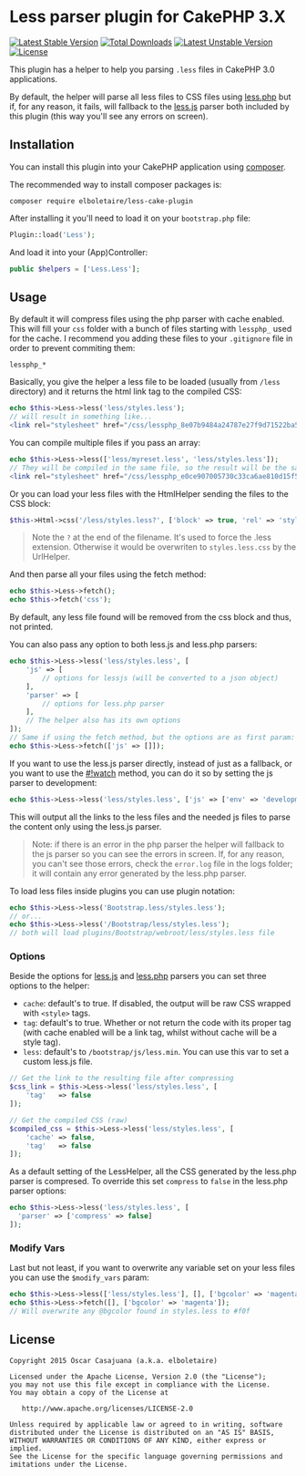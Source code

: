 Less parser plugin for CakePHP 3.X
==================================

[![Latest Stable Version](https://img.shields.io/packagist/v/elboletaire/less-cake-plugin.svg)](https://packagist.org/packages/elboletaire/less-cake-plugin)
[![Total Downloads](https://img.shields.io/packagist/dt/elboletaire/twbs-cake-plugin.svg)](https://packagist.org/packages/elboletaire/less-cake-plugin)
[![Latest Unstable Version](https://img.shields.io/packagist/vpre/elboletaire/less-cake-plugin.svg)](https://packagist.org/packages/elboletaire/less-cake-plugin)
[![License](https://img.shields.io/packagist/l/elboletaire/less-cake-plugin.svg)](https://packagist.org/packages/elboletaire/less-cake-plugin)

This plugin has a helper to help you parsing `.less` files in CakePHP 3.0 applications.

By default, the helper will parse all less files to CSS files using [less.php](https://github.com/oyejorge/less.php) but if, for any reason, it fails, will fallback to the [less.js](http://lesscss.org/#download-options) parser both included by this plugin (this way you'll see any errors on screen).

Installation
------------

You can install this plugin into your CakePHP application using [composer](http://getcomposer.org).

The recommended way to install composer packages is:

```
composer require elboletaire/less-cake-plugin
```

After installing it you'll need to load it on your `bootstrap.php` file:

```php
Plugin::load('Less');
```

And load it into your (App)Controller:

```php
public $helpers = ['Less.Less'];
```

Usage
-----

By default it will compress files using the php parser with cache enabled.
This will fill your `css` folder with a bunch of files starting with `lessphp_`
used for the cache. I recommend you adding these files to your `.gitignore` file
in order to prevent commiting them:

    lessphp_*

Basically, you give the helper a less file to be loaded (usually from `/less`
directory) and it returns the html link tag to the compiled CSS:

```php
echo $this->Less->less('less/styles.less');
// will result in something like...
<link rel="stylesheet" href="/css/lessphp_8e07b9484a24787e27f9d71522ba53443d18bbd2.css" />
```

You can compile multiple files if you pass an array:

```php
echo $this->Less->less(['less/myreset.less', 'less/styles.less']);
// They will be compiled in the same file, so the result will be the same as the previous one
<link rel="stylesheet" href="/css/lessphp_e0ce907005730c33ca6ae810d15f57a4df76d330.css"/>
```

Or you can load your less files with the HtmlHelper sending the files to the
CSS block:

```php
$this->Html->css('/less/styles.less?', ['block' => true, 'rel' => 'stylesheet/less']);
```

> Note the `?` at the end of the filename. It's used to force the .less
extension. Otherwise it would be overwriten to `styles.less.css` by the UrlHelper.

And then parse all your files using the fetch method:

```php
echo $this->Less->fetch();
echo $this->fetch('css');
```

By default, any less file found will be removed from the css block and thus, not
printed.

You can also pass any option to both less.js and less.php parsers:

```php
echo $this->Less->less('less/styles.less', [
    'js' => [
        // options for lessjs (will be converted to a json object)
    ],
    'parser' => [
        // options for less.php parser
    ],
    // The helper also has its own options
]);
// Same if using the fetch method, but the options are as first param:
echo $this->Less->fetch(['js' => []]);
```

If you want to use the less.js parser directly, instead of just as a fallback,
or you want to use the
[#!watch](http://lesscss.org/usage/#using-less-in-the-browser-watch-mode) method,
you can do it so by setting the js parser to development:

```php
echo $this->Less->less('less/styles.less', ['js' => ['env' => 'development']]);
```

This will output all the links to the less files and the needed js files to
parse the content only using the less.js parser.

> Note: if there is an error in the php parser the helper will fallback to
the js parser so you can see the errors in screen. If, for any reason, you can't
see those errors, check the `error.log` file in the logs folder; it will contain
any error generated by the less.php parser.

To load less files inside plugins you can use plugin notation:

```php
echo $this->Less->less('Bootstrap.less/styles.less');
// or...
echo $this->Less->less('/Bootstrap/less/styles.less');
// both will load plugins/Bootstrap/webroot/less/styles.less file
```

### Options

Beside the options for
[less.js](http://lesscss.org/#client-side-usage-browser-options) and
[less.php](https://github.com/oyejorge/less.php#lessphp) parsers you can set
three options to the helper:

+ `cache`: default's to true. If disabled, the output will be raw CSS wrapped
  with `<style>` tags.
+ `tag`: default's to true. Whether or not return the code with its proper tag
  (with cache enabled will be a link tag, whilst without cache will be a style
  tag).
+ `less`: default's to `/bootstrap/js/less.min`. You can use this var to set a
  custom less.js file.

```php
// Get the link to the resulting file after compressing
$css_link = $this->Less->less('less/styles.less', [
    'tag'   => false
]);

// Get the compiled CSS (raw)
$compiled_css = $this->Less->less('less/styles.less', [
    'cache' => false,
    'tag'   => false
]);
```

As a default setting of the LessHelper, all the CSS generated by the less.php
parser is compresed. To override this set `compress` to `false` in the less.php
parser options:

```php
echo $this->Less->less('less/styles.less', [
  'parser' => ['compress' => false]
]);
```

### Modify Vars

Last but not least, if you want to overwrite any variable set on your less files
you can use the `$modify_vars` param:

```php
echo $this->Less->less(['less/styles.less'], [], ['bgcolor' => 'magenta']);
echo $this->Less->fetch([], ['bgcolor' => 'magenta']);
// Will overwrite any @bgcolor found in styles.less to #f0f
```


License
-------

    Copyright 2015 Òscar Casajuana (a.k.a. elboletaire)

    Licensed under the Apache License, Version 2.0 (the "License");
    you may not use this file except in compliance with the License.
    You may obtain a copy of the License at

       http://www.apache.org/licenses/LICENSE-2.0

    Unless required by applicable law or agreed to in writing, software
    distributed under the License is distributed on an "AS IS" BASIS,
    WITHOUT WARRANTIES OR CONDITIONS OF ANY KIND, either express or implied.
    See the License for the specific language governing permissions and
    imitations under the License.
